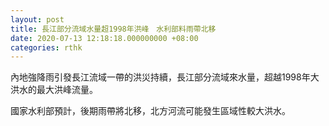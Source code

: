 ```yaml
---
layout: post
title: 長江部分流域水量超1998年洪峰　水利部料雨帶北移
date: 2020-07-13 12:18:18.000000000 +08:00
categories: rthk
---
```


內地強降雨引發長江流域一帶的洪災持續，長江部分流域來水量，超越1998年大洪水的最大洪峰流量。

國家水利部預計，後期雨帶將北移，北方河流可能發生區域性較大洪水。
